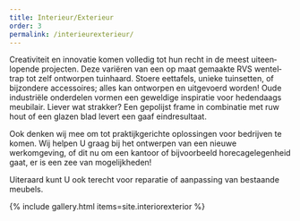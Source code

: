 ```yaml
---
title: Interieur/Exterieur
order: 3
permalink: /interieurexterieur/
---
```


Creativiteit en innovatie komen volledig tot hun recht in de meest uiteen­lopende projecten. Deze variëren van een op maat gemaakte RVS wentel­trap tot zelf ontworpen tuin­haard. Stoere eettafels, unieke tuinsetten, of bijzondere accessoires; alles kan ontworpen en uitgevoerd worden! Oude industriële onderdelen vormen een geweldige inspiratie voor hedendaags meubilair. Liever wat strakker? Een gepolijst frame in combinatie met ruw hout of een glazen blad levert een gaaf eind­resultaat.

Ook denken wij mee om tot praktijk­gerichte oplossingen voor bedrijven te komen. Wij helpen U graag bij het ontwerpen van een nieuwe werkomgeving, of dit nu om een kantoor of bijvoorbeeld horeca­gelegenheid gaat, er is een zee van mogelijk­heden!

Uiteraard kunt U ook terecht voor reparatie of aanpassing van bestaande meubels.

{% include gallery.html items=site.interiorexterior %}
